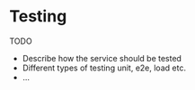 # Testing
TODO
* Describe how the service should be tested
* Different types of testing unit, e2e, load etc.
* ...